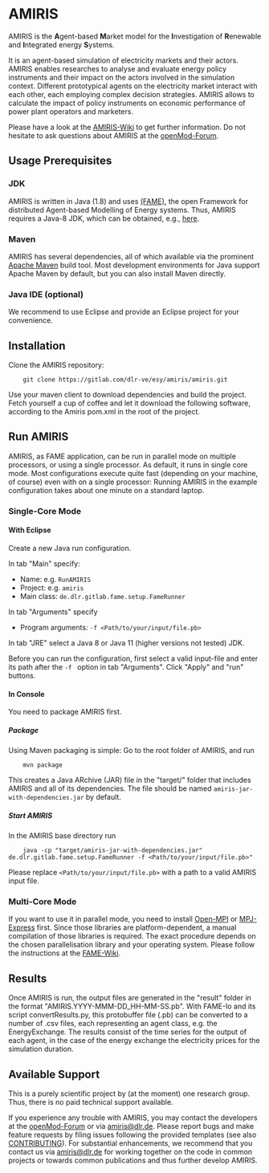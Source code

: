 # AMIRIS
AMIRIS is the **A**gent-based **M**arket model for the **I**nvestigation of **R**enewable and **I**ntegrated energy **S**ystems.

It is an agent-based simulation of electricity markets and their actors.
AMIRIS enables researches to analyse and evaluate energy policy instruments and their impact on the actors involved in the simulation context.
Different prototypical agents on the electricity market interact with each other, each employing complex decision strategies. 
AMIRIS allows to calculate the impact of policy instruments on economic performance of power plant operators and marketers.

Please have a look at the [AMIRIS-Wiki](https://gitlab.com/dlr-ve/esy/amiris/amiris/-/wikis/home) to get further information.
Do not hesitate to ask questions about AMIRIS at the [openMod-Forum](https://forum.openmod.org/).

## Usage Prerequisites
### JDK
AMIRIS is written in Java (1.8) and uses [(FAME)](https://gitlab.com/fame-framework), the open Framework for distributed Agent-based Modelling of Energy systems.
Thus, AMIRIS requires a Java-8 JDK, which can be obtained, e.g., [here](https://adoptopenjdk.net/). 

### Maven
AMIRIS has several dependencies, all of which available via the prominent [Apache Maven](https://maven.apache.org/) build tool.
Most development environments for Java support Apache Maven by default, but you can also install Maven directly.

### Java IDE (optional)
We recommend to use Eclipse and provide an Eclipse project for your convenience.

## Installation
Clone the AMIRIS repository:

```
    git clone https://gitlab.com/dlr-ve/esy/amiris/amiris.git
```

Use your maven client to download dependencies and build the project. 
Fetch yourself a cup of coffee and let it download the following software, according to the Amiris pom.xml in the root of the project.

## Run AMIRIS
AMIRIS, as FAME application, can be run in parallel mode on multiple processors, or using a single processor. 
As default, it runs in single core mode.
Most configurations execute quite fast (depending on your machine, of course) even with on a single processor: Running AMIRIS in the example configuration takes about one minute on a standard laptop.

### Single-Core Mode
#### With Eclipse
Create a new Java run configuration.

In tab "Main" specify: 

* Name: e.g. `RunAMIRIS`
* Project: e.g. `amiris`
* Main class: `de.dlr.gitlab.fame.setup.FameRunner`

In tab "Arguments" specify
* Program arguments: `-f <Path/to/your/input/file.pb>`

In tab "JRE" select a Java 8 or Java 11 (higher versions not tested) JDK.

Before you can run the configuration, first select a valid input-file and enter its path after the `-f ` option in tab "Arguments".
Click "Apply" and "run" buttons.

#### In Console
You need to package AMIRIS first. 

##### Package
Using Maven packaging is simple: 
Go to the root folder of AMIRIS, and run 

```
    mvn package
```

This creates a Java ARchive (JAR) file in the "target/" folder that includes AMIRIS and all of its dependencies. 
The file should be named `amiris-jar-with-dependencies.jar` by default.

##### Start AMIRIS
In the AMIRIS base directory run 

```
    java -cp "target/amiris-jar-with-dependencies.jar" de.dlr.gitlab.fame.setup.FameRunner -f <Path/to/your/input/file.pb>"
```

Please replace `<Path/to/your/input/file.pb>` with a path to a valid AMIRIS input file.

### Multi-Core Mode
If you want to use it in parallel mode, you need to install [Open-MPI](https://www.open-mpi.org/) or [MPJ-Express](http://mpj-express.org/) first.
Since those libraries are platform-dependent, a manual compilation of those libraries is required.
The exact procedure depends on the chosen parallelisation library and your operating system. 
Please follow the instructions at the [FAME-Wiki](https://gitlab.com/fame-framework/wiki/-/wikis/home).

## Results
Once AMIRIS is run, the output files are generated in the "result" folder in the format "AMIRIS.YYYY-MMM-DD_HH-MM-SS.pb".
With FAME-Io and its script convertResults.py, this protobuffer file (.pb) can be converted to a number of .csv files, each representing an agent class, e.g. the EnergyExchange.
The results consist of the time series for the output of each agent, in the case of the energy exchange the electricity prices for the simulation duration.

## Available Support
This is a purely scientific project by (at the moment) one research group. 
Thus, there is no paid technical support available.

If you experience any trouble with AMIRIS, you may contact the developers at the [openMod-Forum](https://forum.openmod.org/) or via [amiris@dlr.de](mailto:amiris@dlr.de).
Please report bugs and make feature requests by filing issues following the provided templates (see also [CONTRIBUTING](CONTRIBUTING)).
For substantial enhancements, we recommend that you contact us via [amiris@dlr.de](mailto:amiris@dlr.de) for working together on the code in common projects or towards common publications and thus further develop AMIRIS.
